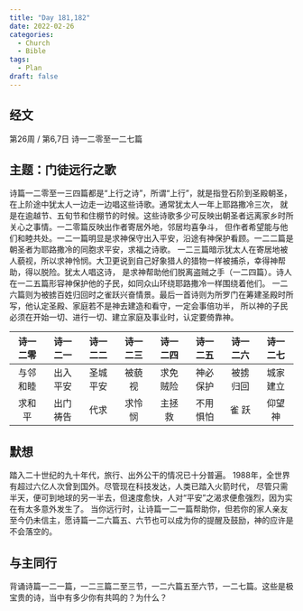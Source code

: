 ```yaml
---
title: "Day 181,182"
date: 2022-02-26
categories:
  - Church
  - Bible
tags:
  - Plan
draft: false
---
```


## 经文
第26周 / 第6,7日 诗一二零至一二七篇

## 主题：门徒远行之歌
诗篇一二零至一三四篇都是“上行之诗”，所谓“上行”，就是指登石阶到圣殿朝圣，在上阶途中犹太人一边走一边唱这些诗歌。通常犹太人一年上耶路撒冷三次，
就是在逾越节、五旬节和住棚节的时候。这些诗歌多少可反映出朝圣者远离家乡时所关心之事情。一二零篇反映出作者寄居外地，邻居均喜争斗，
但作者希望能与他们和睦共处。一二一篇明显是求神保守出入平安，沿途有神保护看顾。一二二篇是朝圣者为耶路撒冷的同胞求平安，求福之诗歌。
一二三篇暗示犹太人在寄居地被人藐视，所以求神怜悯。大卫更说到自己好象猎人的猎物一样被捕杀，幸得神帮助，得以脱险。犹太人唱这诗，
是求神帮助他们脱离盗贼之手（一二四篇）。诗人在一二五篇形容神保护他的子民，如同众山环绕耶路撒冷一样围绕着他们。
一二六篇则为被掳百姓归回时之雀跃兴奋情景。最后一首诗则为所罗门在筹建圣殿时所写，他认定圣殿、家庭若不是神去建造和看守，一定会事倍功半，
所以神的子民必须在开始一切、进行一切、建立家庭及事业时，认定要倚靠神。

|   诗一二零   |   诗一二一   |   诗一二二   |   诗一二三   |   诗一二四   |   诗一二五   |   诗一二六   |   诗一二七   |
|:--------:|:--------:|:--------:|:--------:|:--------:|:--------:|:--------:|:--------:|
|   与邻和睦   |   出入平安   |   圣城平安   |   被藐视    |   求免贼险   |   神必保护   |   被掳归回   |   城家建立   |
|   求和平    |   出门祷告   |    代求    |   求怜悯    |   主拯救    |   不用惧怕   |   雀 跃    |   仰望神    |

## 默想
踏入二十世纪的九十年代，旅行、出外公干的情况已十分普遍。  1988年，全世界有超过六亿人次曾到国外。尽管现在科技发达，人类已踏入火箭时代，
尽管只需半天，便可到地球的另一半去，但速度愈快，人对“平安”之渴求便愈强烈，因为实在有太多意外发生了。
当你远行时，让诗篇一二一篇帮助你，但若你的家人亲友至今仍未信主，愿诗篇一二六篇五、六节也可以成为你的提醒及鼓励，神的应许是不会落空的。

## 与主同行
背诵诗篇一二一篇，一二三篇二至三节，一二六篇五至六节，一二七篇。这些是极宝贵的诗，当中有多少你有共鸣的？为什么？


[comment]: <> (## 附录)

